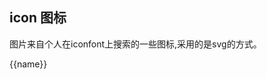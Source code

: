 ## icon 图标
图片来自个人在iconfont上搜索的一些图标,采用的是svg的方式。

  <div class="icon-list">
    <e-row :gutter="18">
      <e-col :span="3" :phone={span:8} v-for="name in $icons" :key="name">
          <e-icon :name="name" /> 
          <div class="icon-name"><span > {{name}}</span></div>
      </e-col>
    </e-row>
  
    
  </div>
